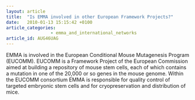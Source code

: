 ```yaml
---
layout: article
title:  "Is EMMA involved in other European Framework Projects?"
date:   2010-01-13 15:15:42 +0100
article_categories:
                 - emma_and_international_networks
article_id: AUG46UAG
---
```


EMMA is involved in the European Conditional Mouse Mutagenesis Program (EUCOMM). EUCOMM is a Framework Project of the European Commission aimed at building a repository of mouse stem cells, each of which contains a mutation in one of the 20,000 or so genes in the mouse genome. Within the EUCOMM consortium EMMA is responsible for quality control of targeted embryonic stem cells and for cryopreservation and distribution of mice.
